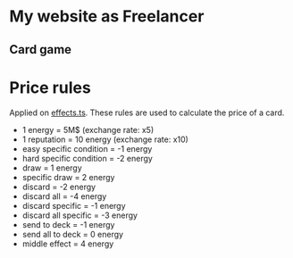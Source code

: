 # My website as Freelancer

## Card game

# Price rules

Applied on [effects.ts](./src/data/effects.ts). These rules are used to calculate the price of a card.

- 1 energy = 5M$ (exchange rate: x5)
- 1 reputation = 10 energy (exchange rate: x10)
- easy specific condition = -1 energy
- hard specific condition = -2 energy
- draw = 1 energy
- specific draw = 2 energy
- discard = -2 energy
- discard all = -4 energy
- discard specific = -1 energy
- discard all specific = -3 energy
- send to deck = -1 energy
- send all to deck = 0 energy
- middle effect = 4 energy